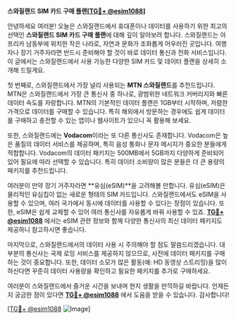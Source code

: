 **스와질랜드 SIM 카드 구매 플랜[[TG💪+ @esim1088](https://t.me/s/esim1088)]**

안녕하세요 여러분! 오늘은 스와질랜드에서 휴대폰이나 데이터를 사용하기 위한 최고의 선택인 **스와질랜드 SIM 카드 구매 플랜**에 대해 깊이 알아보려 합니다. 스와질랜드는 아프리카 남동부에 위치한 작은 나라로, 자연과 문화가 조화롭게 어우러진 곳입니다. 여행자나 장기 거주자라면 반드시 준비해야 할 것이 바로 데이터 통신과 전화 서비스입니다. 이 글에서는 스와질랜드에서 사용 가능한 다양한 SIM 카드 및 데이터 플랜을 상세히 소개해 드릴게요.

첫 번째로, 스와질랜드에서 가장 널리 사용되는 **MTN 스와질랜드**를 추천드립니다. MTN은 스와질랜드에서 가장 큰 통신사 중 하나로, 광범위한 네트워크 커버리지와 빠른 데이터 속도를 자랑합니다. MTN의 기본적인 데이터 플랜은 1GB부터 시작하며, 저렴한 가격으로 데이터를 구매할 수 있습니다. 특히 해외에서 방문하는 경우에도 쉽게 데이터를 구매하고 충전할 수 있는 앱이나 웹사이트가 있으니 꼭 활용해 보세요.

또한, 스와질랜드에는 **Vodacom**이라는 또 다른 통신사도 존재합니다. Vodacom은 높은 품질의 데이터 서비스를 제공하며, 특히 음성 통화나 문자 메시지가 중요한 분들에게 적합합니다. Vodacom의 데이터 패키지는 500MB에서 5GB까지 다양하게 준비되어 있어 필요에 따라 선택할 수 있습니다. 특히 데이터 소비량이 많은 분들은 더 큰 용량의 패키지를 추천드립니다.

여러분이 만약 장기 거주자라면 **유심(eSIM)**을 고려해볼 만합니다. 유심(eSIM)은 물리적인 유심칩이 없는 새로운 형태의 SIM 카드입니다. 스와질랜드에서도 eSIM을 사용할 수 있으며, 여러 국가에서 동시에 데이터를 사용할 수 있다는 장점이 있습니다. 또한, eSIM은 쉽게 교체할 수 있어 여러 통신사를 자유롭게 바꿔 사용할 수 있죠. **[TG💪+ @esim1088](https://t.me/s/esim1088)** 에서는 eSIM 관련 정보와 함께 다양한 통신사의 최신 데이터 패키지도 제공하니 참고하시면 좋습니다.

마지막으로, 스와질랜드에서의 데이터 사용 시 주의해야 할 점도 말씀드리겠습니다. 대부분의 통신사는 국제 로밍 서비스를 제공하지 않으므로, 사전에 데이터 패키지를 구매하는 것이 중요합니다. 또한, 데이터 소모가 많은 활동(예: HD 동영상 스트리밍)을 많이 하신다면 꾸준히 데이터 사용량을 확인하고 필요한 패키지를 추가로 구매하세요.

여러분이 스와질랜드에서 즐거운 시간을 보내며 현지 생활을 만끽하길 바랍니다. 언제든지 궁금한 점이 있다면 **[TG💪+ @esim1088](https://t.me/s/esim1088)** 에서 도움을 받을 수 있습니다. 감사합니다!

[[TG💪+ @esim1088](https://t.me/s/esim1088) ![Image](https://i.postimg.cc/Y0z9fWf4/image.png)]